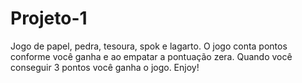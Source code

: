 # Projeto-1
Jogo de papel, pedra, tesoura, spok e lagarto.
O jogo conta pontos conforme você ganha e ao empatar a pontuação zera. 
Quando você conseguir 3 pontos você ganha o jogo. 
Enjoy!
